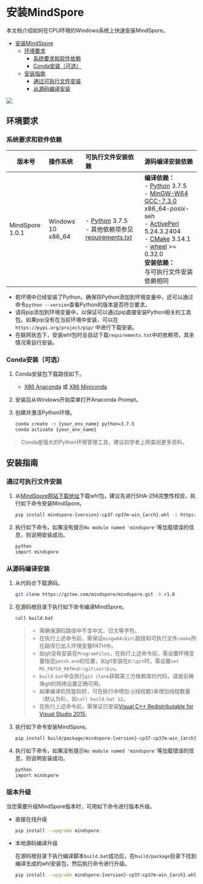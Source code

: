 ﻿# 安装MindSpore

本文档介绍如何在CPU环境的Windows系统上快速安装MindSpore。

<!-- TOC -->

- [安装MindSpore](#安装mindspore)
    - [环境要求](#环境要求)
        - [系统要求和软件依赖](#系统要求和软件依赖)
        - [Conda安装（可选）](#conda安装可选)
    - [安装指南](#安装指南)
        - [通过可执行文件安装](#通过可执行文件安装)
        - [从源码编译安装](#从源码编译安装)

<!-- /TOC -->

<a href="https://gitee.com/mindspore/docs/blob/r1.0/install/mindspore_cpu_win_install.md" target="_blank"><img src="https://gitee.com/mindspore/docs/raw/r1.0/resource/_static/logo_source.png"></a>

## 环境要求

### 系统要求和软件依赖

| 版本号 | 操作系统 | 可执行文件安装依赖 | 源码编译安装依赖 |
| ---- | :--- | :--- | :--- |
| MindSpore 1.0.1 | Windows 10 x86_64 | - [Python](https://www.python.org/ftp/python/3.7.5/python-3.7.5-amd64.exe) 3.7.5 <br> - 其他依赖项参见[requirements.txt](https://gitee.com/mindspore/mindspore/blob/r1.0/requirements.txt) | **编译依赖：**<br> - [Python](https://www.python.org/ftp/python/3.7.5/python-3.7.5-amd64.exe) 3.7.5 <br> - [MinGW-W64 GCC-7.3.0](https://sourceforge.net/projects/mingw-w64/files/Toolchains%20targetting%20Win64/Personal%20Builds/mingw-builds/7.3.0/threads-posix/seh/x86_64-7.3.0-release-posix-seh-rt_v5-rev0.7z) x86_64-posix-seh <br> - [ActivePerl](http://downloads.activestate.com/ActivePerl/releases/5.24.3.2404/ActivePerl-5.24.3.2404-MSWin32-x64-404865.exe) 5.24.3.2404 <br> - [CMake](https://cmake.org/download/) 3.14.1 <br> - [wheel](https://pypi.org/project/wheel/) >= 0.32.0 <br> **安装依赖：**<br> 与可执行文件安装依赖相同 |

- 若环境中已经安装了Python，确保将Python添加到环境变量中，还可以通过命令`python --version`查看Python的版本是否符合要求。
- 请将pip添加到环境变量中，以保证可以通过pip直接安装Python相关的工具包。如果pip没有在当前环境中安装，可以在 `https://pypi.org/project/pip/` 中进行下载安装。
- 在联网状态下，安装whl包时会自动下载`requirements.txt`中的依赖项，其余情况需自行安装。

### Conda安装（可选）

1. Conda安装包下载路径如下。

   - [X86 Anaconda](https://www.anaconda.com/distribution/) 或 [X86 Miniconda](https://docs.conda.io/en/latest/miniconda.html)

2. 安装后从Windows开始菜单打开Anaconda Prompt。
3. 创建并激活Python环境。

    ```bash
    conda create -n {your_env_name} python=3.7.5
    conda activate {your_env_name}
    ```

> Conda是强大的Python环境管理工具，建议初学者上网查阅更多资料。

## 安装指南

### 通过可执行文件安装

1. 从[MindSpore网站下载地址](https://www.mindspore.cn/versions)下载whl包，建议先进行SHA-256完整性校验，执行如下命令安装MindSpore。

    ```bash
    pip install mindspore-{version}-cp37-cp37m-win_{arch}.whl -i https://mirrors.huaweicloud.com/repository/pypi/simple
    ```

2. 执行如下命令，如果没有提示`No module named 'mindspore'`等加载错误的信息，则说明安装成功。

    ```bash
    python
    import mindspore
    ```

### 从源码编译安装

1. 从代码仓下载源码。

    ```bash
    git clone https://gitee.com/mindspore/mindspore.git -b r1.0
    ```

2. 在源码根目录下执行如下命令编译MindSpore。

    ```bash
    call build.bat
    ```
    >
    > - 需确保源码路径中不含中文、日文等字符。
    > - 在执行上述命令前，需保证`mingw64\bin\`路径和可执行文件`cmake`所在路径已加入环境变量PATH中。
    > - 如git没有安装在`ProgramFiles`，在执行上述命令前，需设置环境变量指定`patch.exe`的位置，如git安装在`D:\git`时，需设置`set MS_PATCH_PATH=D:\git\usr\bin`。
    > - `build.bat`中会执行`git clone`获取第三方依赖库的代码，请提前确保git的网络设置正确可用。
    > - 如果编译机性能较好，可在执行中增加-j{线程数}来增加线程数量（默认为6）。如`call build.bat 12`。
    > - 在执行上述命令前，需保证已安装[Visual C++ Redistributable for Visual Studio 2015](https://www.microsoft.com/zh-CN/download/details.aspx?id=48145)。

3. 执行如下命令安装MindSpore。

    ```bash
    pip install build/package/mindspore-{version}-cp37-cp37m-win_{arch}.whl -i https://mirrors.huaweicloud.com/repository/pypi/simple
    ```

4. 执行如下命令，如果没有提示`No module named 'mindspore'`等加载错误的信息，则说明安装成功。

    ```bash
    python
    import mindspore
    ```

### 版本升级

当您需要升级MindSpore版本时，可用如下命令进行版本升级。

- 直接在线升级

    ```bash
    pip install --upgrade mindspore
    ```

- 本地源码编译升级

    在源码根目录下执行编译脚本`build.bat`成功后，在`build/package`目录下找到编译生成的whl安装包，然后执行命令进行升级。

    ```bash
    pip install --upgrade mindspore-{version}-cp37-cp37m-win_{arch}.whl
    ```
